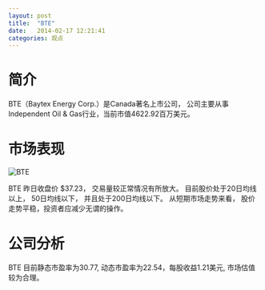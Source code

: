 ```yaml
---
layout: post
title:  "BTE"
date:   2014-02-17 12:21:41
categories: 观点
---
```


# 简介
BTE（Baytex Energy Corp.）是Canada著名上市公司，
公司主要从事Independent Oil & Gas行业，当前市值4622.92百万美元。

# 市场表现

![BTE](http://finviz.com/chart.ashx?t=BTE&ty=c&ta=1&p=d&s=l)

BTE 昨日收盘价 $37.23，
交易量较正常情况有所放大。
目前股价处于20日均线以上，
50日均线以下，
并且处于200日均线以下。
从短期市场走势来看，
股价走势平稳，投资者应减少无谓的操作。

# 公司分析
BTE 目前静态市盈率为30.77, 动态市盈率为22.54，每股收益1.21美元,
市场估值较为合理。
